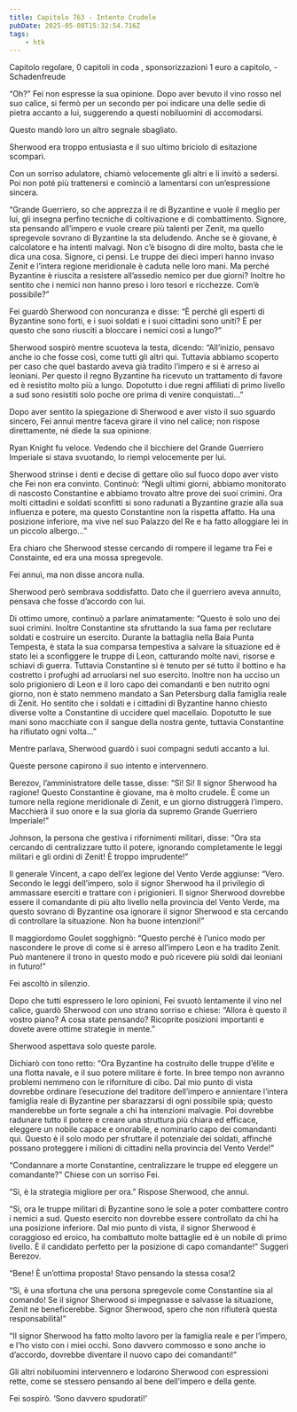 ```yaml
---
title: Capitolo 763 - Intento Crudele
pubDate: 2025-05-08T15:32:54.716Z
tags:
    - htk
---
```



Capitolo regolare,
0 capitoli in coda ,
sponsorizzazioni 1 euro a capitolo,
-Schadenfreude


“Oh?” Fei non espresse la sua opinione. Dopo aver bevuto il vino rosso nel suo calice, si fermò per un secondo per poi indicare una delle sedie di pietra accanto a lui, suggerendo a questi nobiluomini di accomodarsi.


Questo mandò loro un altro segnale sbagliato.


Sherwood era troppo entusiasta e il suo ultimo briciolo di esitazione scomparì.


Con un sorriso adulatore, chiamò velocemente gli altri e li invitò a sedersi. Poi non poté più trattenersi e cominciò a lamentarsi con un’espressione sincera.

“Grande Guerriero, so che apprezza il re di Byzantine e vuole il meglio per lui, gli insegna perfino tecniche di coltivazione e di combattimento.
Signore, sta pensando all’impero e vuole creare più talenti per Zenit, ma quello spregevole sovrano di Byzantine la sta deludendo. Anche se è giovane, è calcolatore e ha intenti malvagi. Non c’è bisogno di dire molto, basta che le dica una cosa. Signore, ci pensi. Le truppe dei dieci imperi hanno invaso Zenit e l’intera regione meridionale è caduta nelle loro mani. Ma perché Byzantine è riuscita a resistere all’assedio nemico per due giorni?
Inoltre ho sentito che i nemici non hanno preso i loro tesori e ricchezze. Com’è possibile?”


Fei guardò Sherwood con noncuranza e disse: “È perché gli esperti di Byzantine sono forti, e i suoi soldati e i suoi cittadini sono uniti? È per questo che sono riusciti a bloccare i nemici così a lungo?”


Sherwood sospirò mentre scuoteva la testa, dicendo: “All’inizio, pensavo anche io che fosse così, come tutti gli altri qui. Tuttavia abbiamo scoperto per caso che quel bastardo aveva già tradito l’impero e si è arreso ai leoniani. Per questo il regno Byzantine ha ricevuto un trattamento di favore ed è resistito molto più a lungo. Dopotutto i due regni affiliati di primo livello a sud sono resistiti solo poche ore prima di venire conquistati…”


Dopo aver sentito la spiegazione di Sherwood e aver visto il suo sguardo sincero, Fei annuì mentre faceva girare il vino nel calice; non rispose direttamente, né diede la sua opinione.

Ryan Knight fu veloce. Vedendo che il bicchiere del Grande Guerriero Imperiale si stava svuotando, lo riempì velocemente per lui.


Sherwood strinse i denti e decise di gettare olio sul fuoco dopo aver visto che Fei non era convinto. Continuò: “Negli ultimi giorni, abbiamo monitorato di nascosto Constantine e abbiamo trovato altre prove dei suoi crimini.
Ora molti cittadini e soldati sconfitti si sono radunati a Byzantine grazie alla sua influenza e potere, ma questo Constantine non la rispetta affatto. Ha una posizione inferiore, ma vive nel suo Palazzo del Re e ha fatto alloggiare lei in un piccolo albergo…”


Era chiaro che Sherwood stesse cercando di rompere il legame tra Fei e Constainte, ed era una mossa spregevole.


Fei annuì, ma non disse ancora nulla.


Sherwood però sembrava soddisfatto. Dato che il guerriero aveva annuito, pensava che fosse d’accordo con lui.

Di ottimo umore, continuò a parlare animatamente: “Questo è solo uno dei suoi crimini. Inoltre Constantine sta sfruttando la sua fama per reclutare soldati e costruire un esercito. Durante la battaglia nella Baia Punta Tempesta, è stata la sua comparsa tempestiva a salvare la situazione ed è stato lei a sconfiggere le truppe di Leon, catturando molte navi, risorse e schiavi di guerra. Tuttavia Constantine si è tenuto per sé tutto il bottino e ha costretto i profughi ad arruolarsi nel suo esercito.
Inoltre non ha ucciso un solo prigioniero di Leon e il loro capo dei comandanti e ben nutrito ogni giorno, non è stato nemmeno mandato a San Petersburg dalla famiglia reale di Zenit. Ho sentito che i soldati e i cittadini di Byzantine hanno chiesto diverse volte a Constantine di uccidere quel macellaio.
Dopotutto le sue mani sono macchiate con il sangue della nostra gente, tuttavia Constantine ha rifiutato ogni volta…”

Mentre parlava, Sherwood guardò i suoi compagni seduti accanto a lui.


Queste persone capirono il suo intento e intervennero.


Berezov, l’amministratore delle tasse, disse: “Sì! Sì! Il signor Sherwood ha ragione! Questo Constantine è giovane, ma è molto crudele. È come un tumore nella regione meridionale di Zenit, e un giorno distruggerà l’impero. Macchierà il suo onore e la sua gloria da supremo Grande Guerriero Imperiale!”


Johnson, la persona che gestiva i rifornimenti militari, disse: “Ora sta cercando di centralizzare tutto il potere, ignorando completamente le leggi militari e gli ordini di Zenit! È troppo imprudente!”


Il generale Vincent, a capo dell’ex legione del Vento Verde aggiunse: “Vero. Secondo le leggi dell’impero, solo il signor Sherwood ha il privilegio di ammassare eserciti e trattare con i prigionieri. Il signor Sherwood dovrebbe essere il comandante di più alto livello nella provincia del Vento Verde, ma questo sovrano di Byzantine osa ignorare il signor Sherwood e sta cercando di controllare la situazione. Non ha buone intenzioni!”


Il maggiordomo Goulet sogghignò: “Questo perché è l’unico modo per nascondere le prove di come si è arreso all’impero Leon e ha tradito Zenit. Può mantenere il trono in questo modo e può ricevere più soldi dai leoniani in futuro!”


Fei ascoltò in silenzio.


Dopo che tutti espressero le loro opinioni, Fei svuotò lentamente il vino nel calice, guardò Sherwood con uno strano sorriso e chiese: “Allora è questo il vostro piano? A cosa state pensando? Ricoprite posizioni importanti e dovete avere ottime strategie in mente.”


Sherwood aspettava solo queste parole.


Dichiarò con tono retto: “Ora Byzantine ha costruito delle truppe d’élite e una flotta navale, e il suo potere militare è forte. In bree tempo non avranno problemi nemmeno con le riforniture di cibo.
Dal mio punto di vista dovrebbe ordinare l’esecuzione del traditore dell’impero e annientare l’intera famiglia reale di Byzantine per sbarazzarsi di ogni possibile spia; questo manderebbe un forte segnale a chi ha intenzioni malvagie.
Poi dovrebbe radunare tutto il potere e creare una struttura più chiara ed efficace, eleggere un nobile capace e onorabile, e nominarlo capo dei comandanti qui. Questo è il solo modo per sfruttare il potenziale dei soldati, affinché possano proteggere i milioni di cittadini nella provincia del Vento Verde!”


“Condannare a morte Constantine, centralizzare le truppe ed eleggere un comandante?” Chiese con un sorriso Fei.


“Sì, è la strategia migliore per ora.” Rispose Sherwood, che annuì.


“Sì, ora le truppe militari di Byzantine sono le sole a poter combattere contro i nemici a sud. Questo esercito non dovrebbe essere controllato da chi ha una posizione inferiore. Dal mio punto di vista, il signor Sherwood è coraggioso ed eroico, ha combattuto molte battaglie ed è un nobile di primo livello.
È il candidato perfetto per la posizione di capo comandante!” Suggerì Berezov.


“Bene! È un’ottima proposta! Stavo pensando la stessa cosa!2


“Sì, è una sfortuna che una persona spregevole come Constantine sia al comando! Se il signor Sherwood si impegnasse e salvasse la situazione, Zenit ne beneficerebbe. Signor Sherwood, spero che non rifiuterà questa responsabilità!”


“Il signor Sherwood ha fatto molto lavoro per la famiglia reale e per l’impero, e l’ho visto con i miei occhi. Sono davvero commosso e sono anche io d’accordo, dovrebbe diventare il nuovo capo dei comandanti!”


Gli altri nobiluomini intervennero e lodarono Sherwood con espressioni rette, come se stessero pensando al bene dell’impero e della gente.


Fei sospirò. ‘Sono davvero spudorati!’

